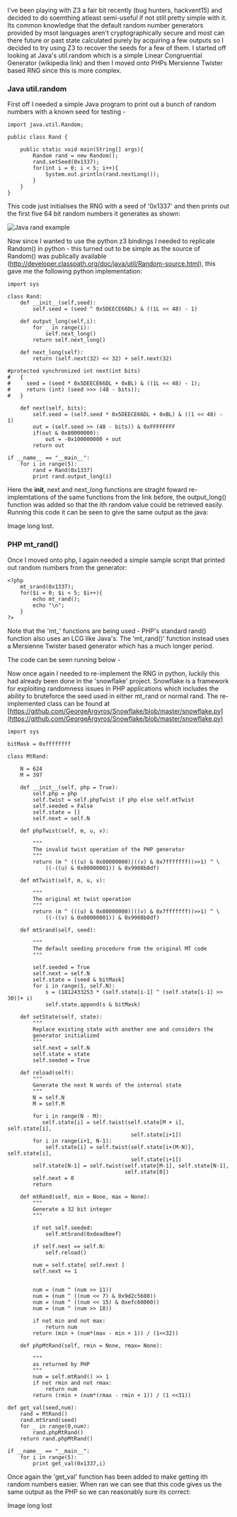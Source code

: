 I've been playing with Z3 a fair bit recently (bug hunters, hackvent15) and decided to do soemthing atleast semi-useful if not still pretty simple with it. Its common knowledge that the default random number generators provided by msot languages aren't cryptographically secure and most can there future or past state calculated purely by acquiring a few outputs so I decided to try using Z3 to recover the seeds for a few of them. I started off looking at Java's util.random which is a simple Linear Congruential Generator (wikipedia link) and then I moved onto PHPs Mersienne Twister based RNG since this is more complex.

### Java util.random

First off I needed a simple Java program to print out a bunch of random numbers with a known seed for testing - 

```
import java.util.Random;

public class Rand {

	public static void main(String[] args){
		Random rand = new Random();
		rand.setSeed(0x1337);
		for(int i = 0; i < 5; i++){
			System.out.println(rand.nextLong());
		}
	}
}
```

This code just initialises the RNG with a seed of '0x1337' and then prints out the first five 64 bit random numbers it generates as shown:

![Java rand example](java_rand_print.PNG)

Now since I wanted to use the python z3 bindings I needed to replicate Random() in python - this turned out to be simple as the source of Random() was publically available (http://developer.classpath.org/doc/java/util/Random-source.html), this gave me the following python implementation:

```
import sys

class Rand:
	def __init__(self,seed):
		self.seed = (seed ^ 0x5DEECE66DL) & ((1L << 48) - 1)

	def output_long(self,i):
		for _ in range(i):
			self.next_long()
		return self.next_long()

	def next_long(self):
		return (self.next(32) << 32) + self.next(32)

#protected synchronized int next(int bits)
#   {
#     seed = (seed * 0x5DEECE66DL + 0xBL) & ((1L << 48) - 1);
#     return (int) (seed >>> (48 - bits));
#   }

	def next(self, bits):
		self.seed = (self.seed * 0x5DEECE66DL + 0xBL) & ((1 << 48) - 1)
		out = (self.seed >> (48 - bits)) & 0xFFFFFFFF
		if(out & 0x80000000):
			out = -0x100000000 + out
		return out

if __name__ == "__main__":
	for i in range(5):
		rand = Rand(0x1337)
		print rand.output_long(i)
```

Here the __init__, next and next_long functions are straght foward re-implemtations of the same functions from the link before, the output_long() function was added so that the ith random value could be retrieved easily. Running this code it can be seen to give the same output as the java:


Image long lost.


### PHP mt_rand()

Once I moved onto php, I again needed a simple sample script that printed out random numbers from the generator:

```
<?php
	mt_srand(0x1337);
	for($i = 0; $i < 5; $i++){
		echo mt_rand();
		echo "\n";
	}
?>
```

Note that the 'mt\_' functions are being used - PHP's standard rand() function also uses an LCG like Java's. The 'mt_rand()' function instead uses a Mersienne Twister based generator which has a much longer period.

The code can be seen running below - 

Now once again I needed to re-implement the RNG in python, luckily this had already been done in the 'snowflake' project. Snowflake is a framework for exploiting randomness issues in PHP applications which includes the ability to bruteforce the seed used in either mt_rand or normal rand. The re-implemented class can be found at [https://github.com/GeorgeArgyros/Snowflake/blob/master/snowflake.py](https://github.com/GeorgeArgyros/Snowflake/blob/master/snowflake.py)

```
import sys

bitMask = 0xffffffff

class MtRand:

    N = 624
    M = 397

    def __init__(self, php = True):
        self.php = php
        self.twist = self.phpTwist if php else self.mtTwist
        self.seeded = False
        self.state = []
        self.next = self.N

    def phpTwist(self, m, u, v):

        """
        The invalid twist operation of the PHP generator
        """
        return (m ^ (((u) & 0x80000000)|((v) & 0x7fffffff))>>1) ^ \
            ((-((u) & 0x00000001)) & 0x9908b0df)

    def mtTwist(self, m, u, v):

        """
        The original mt twist operation
        """
        return (m ^ (((u) & 0x80000000)|((v) & 0x7fffffff))>>1) ^ \
            ((-((v) & 0x00000001)) & 0x9908b0df)

    def mtSrand(self, seed):

        """
        The default seeding procedure from the original MT code
        """

        self.seeded = True
        self.next = self.N
        self.state = [seed & bitMask]
        for i in range(1, self.N):
            s = (1812433253 * (self.state[i-1] ^ (self.state[i-1] >> 30))+ i)
            self.state.append(s & bitMask)

    def setState(self, state):
        """
        Replace existing state with another one and considers the 
        generator initialized
        """
        self.next = self.N
        self.state = state
        self.seeded = True

    def reload(self):
        """
        Generate the next N words of the internal state
        """        
        N = self.N
        M = self.M

        for i in range(N - M):
           self.state[i] = self.twist(self.state[M + i], self.state[i], 
                                       self.state[i+1])
        for i in range(i+1, N-1):
            self.state[i] = self.twist(self.state[i+(M-N)], self.state[i], 
                                       self.state[i+1])
        self.state[N-1] = self.twist(self.state[M-1], self.state[N-1],
                                     self.state[0])
        self.next = 0
        return

    def mtRand(self, min = None, max = None):
        """
        Generate a 32 bit integer
        """

        if not self.seeded:
            self.mtSrand(0xdeadbeef)     

        if self.next == self.N:
            self.reload()

        num = self.state[ self.next ]
        self.next += 1
        

        num = (num ^ (num >> 11))
        num = (num ^ ((num << 7) & 0x9d2c5680))
        num = (num ^ ((num << 15) & 0xefc60000))
        num = (num ^ (num >> 18))

        if not min and not max:
            return num
        return (min + (num*(max - min + 1)) / (1<<32))

    def phpMtRand(self, rmin = None, rmax= None):

        """
        as returned by PHP
        """
        num = self.mtRand() >> 1
        if not rmin and not rmax:
            return num
        return (rmin + (num*(rmax - rmin + 1)) / (1 <<31))

def get_val(seed,num):
    rand = MtRand()
    rand.mtSrand(seed)
    for _ in range(0,num):
        rand.phpMtRand()
    return rand.phpMtRand()

if __name__ == "__main__":
	for i in range(5):
		print get_val(0x1337,i)
```

Once again the 'get_val' function has been added to make getting ith random numbers easier. When ran we can see that this code gives us the same output as the PHP so we can reasonably sure its correct:

Image long lost

